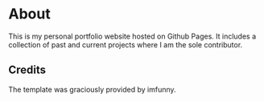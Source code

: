# About
This is my personal portfolio website hosted on Github Pages. It includes a collection of past and current projects where I am the sole contributor.

## Credits
The template was graciously provided by imfunny.

